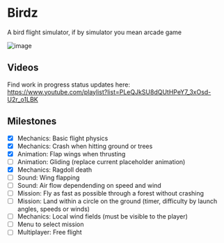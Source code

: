 # Birdz
A bird flight simulator, if by simulator you mean arcade game

![image](https://cloud.githubusercontent.com/assets/787816/25761224/6f4b12de-31da-11e7-8317-77359fa39657.png)

## Videos
Find work in progress status updates here:
https://www.youtube.com/playlist?list=PLeQJkSU8dQUtHPeY7_3xOsd-U2r_o1LBK

## Milestones
- [x] Mechanics: Basic flight physics
- [x] Mechanics: Crash when hitting ground or trees
- [x] Animation: Flap wings when thrusting
- [ ] Animation: Gliding (replace current placeholder animation)
- [x] Mechanics: Ragdoll death
- [ ] Sound: Wing flapping
- [ ] Sound: Air flow dependending on speed and wind
- [ ] Mission: Fly as fast as possible through a forest without crashing
- [ ] Mission: Land within a circle on the ground (timer, difficulty by launch angles, speeds or winds)
- [ ] Mechanics: Local wind fields (must be visible to the player)
- [ ] Menu to select mission
- [ ] Multiplayer: Free flight
